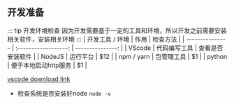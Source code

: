 ## 开发准备
::: tip 开发环境检查
因为开发需要基于一定的工具和环境，所以开发之前需要安装相关软件，安装相关环境
:::
| 开发工具 / 环境 |         作用         |         检查方法 |
| --------------- | :------------------: | ---------------: |
| VScode          |     代码编写工具     | 查看是否安装软件 |
| NodeJS          |       运行平台       |              $12 |
| npm / yarn      |      包管理工具      |               $1 |
| python          | 便于本地启动http服务 |               $1 |

[vscode download link](https://code.visualstudio.com/Download)
+ 检查系统是否安装好node `node -v`